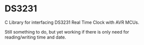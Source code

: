 # DS3231
C Library for interfacing DS3231 Real Time Clock with AVR MCUs.

Still something to do, but yet working if there is only need for reading/writing time and date.
